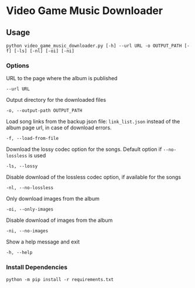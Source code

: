 # Video Game Music Downloader

## Usage

``` Shell
python video_game_music_downloader.py [-h] --url URL -o OUTPUT_PATH [-f] [-ls] [-nl] [-oi] [-ni]
```

### Options

URL to the page where the album is published

``` Shell
--url URL
```

Output directory for the downloaded files

``` Shell
-o, --output-path OUTPUT_PATH
```

Load song links from the backup json file: `link_list.json` instead of the album page url, in case of download errors.

``` Shell
-f, --load-from-file
```

Download the lossy codec option for the songs. Default option if `--no-lossless` is used

``` Shell
-ls, --lossy
```

Disable download of the lossless codec option, if available for the songs

``` Shell
-nl, --no-lossless
```

Only download images from the album

``` Shell
-oi, --only-images
```

Disable download of images from the album

``` Shell
-ni, --no-images
```

Show a help message and exit

``` Shell
-h, --help
```

### Install Dependencies

``` Shell
python -m pip install -r requirements.txt
```
